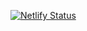 [![Netlify Status](https://api.netlify.com/api/v1/badges/b2ea168b-38cf-4371-9952-26e9a4f25d5e/deploy-status)](https://app.netlify.com/sites/esyen001/deploys)